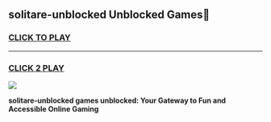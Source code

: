 
## solitare-unblocked Unblocked Games👋
<h3>
<a href="https://news.freeplayer.one?title=solitare-unblocked&ref=16F">CLICK TO PLAY</a></h3>
<hr>

<h3>
<a href="https://news.freeplayer.one?title=solitare-unblocked&ref=16F">CLICK 2 PLAY</a>
  
</h3>

<a href="https://news.freeplayer.one?title=solitare-unblocked&ref=16F/"><img src="https://clearcache.store/games.png"></a>


**solitare-unblocked games unblocked: Your Gateway to Fun and Accessible Online Gaming**

